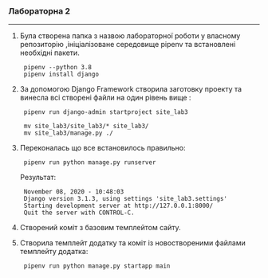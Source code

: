 ###  Лабораторна 2
***

1) Була створена папка з назвою лабораторної роботи у власному репозиторію ,ініціалізоване середовище pipenv та встановлені необхідні пакети.

        pipenv --python 3.8
        pipenv install django

2) За допомогою Django Framework створила заготовку проекту та винесла всі створені файли на один рівень вище :

        pipenv run django-admin startproject site_lab3
    
        mv site_lab3/site_lab3/* site_lab3/
        mv site_lab3/manage.py ./

3) Переконалась що все встановилось правильно:

        pipenv run python manage.py runserver      
    Результат:

        November 08, 2020 - 10:48:03
        Django version 3.1.3, using settings 'site_lab3.settings'
        Starting development server at http://127.0.0.1:8000/
        Quit the server with CONTROL-C.

4) Створений коміт з базовим темплейтом сайту.
5) Cтворила темплейт додатку та коміт із новоствореними
 файлами темплейту додатка:

        pipenv run python manage.py startapp main



